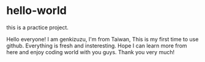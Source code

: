 # hello-world
this is a practice project.

Hello everyone!
I am genkizuzu, I'm from Taiwan,
This is my first time to use github.
Everything is fresh and insteresting.
Hope I can learn more from here and enjoy coding world with you guys.
Thank you very much!
